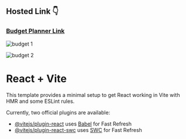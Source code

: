 ## Hosted Link 👇

### [Budget Planner Link](https://budget-planner-ugam.netlify.app/)

![budget 1](https://github.com/UgamRaj/React-M5/assets/124122714/00015e44-a456-4fd1-981a-563a3b43421b)

![budget 2](https://github.com/UgamRaj/React-M5/assets/124122714/c843253f-bdc0-402e-912b-7a786c132c52)

# React + Vite

This template provides a minimal setup to get React working in Vite with HMR and some ESLint rules.

Currently, two official plugins are available:

- [@vitejs/plugin-react](https://github.com/vitejs/vite-plugin-react/blob/main/packages/plugin-react/README.md) uses [Babel](https://babeljs.io/) for Fast Refresh
- [@vitejs/plugin-react-swc](https://github.com/vitejs/vite-plugin-react-swc) uses [SWC](https://swc.rs/) for Fast Refresh
